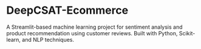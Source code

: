 # DeepCSAT-Ecommerce
A Streamlit-based machine learning project for sentiment analysis and product recommendation using customer reviews. Built with Python, Scikit-learn, and NLP techniques.
